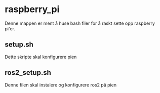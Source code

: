 # raspberry_pi
Denne mappen er ment å huse bash filer for å raskt sette opp raspberry pi'er.

## setup.sh
Dette skripte skal konfigurere pien

## ros2_setup.sh
Denne filen skal instalere og konfigurere ros2 på pien